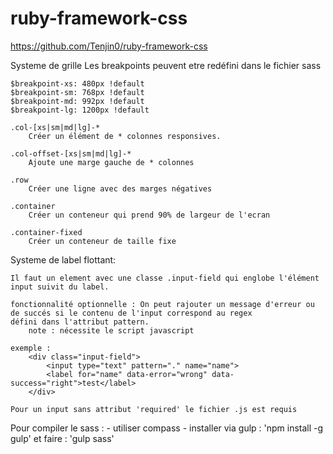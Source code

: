 # ruby-framework-css

https://github.com/Tenjin0/ruby-framework-css

Systeme de grille
    Les breakpoints peuvent etre redéfini dans le fichier sass

    $breakpoint-xs: 480px !default
    $breakpoint-sm: 768px !default
    $breakpoint-md: 992px !default
    $breakpoint-lg: 1200px !default

    .col-[xs|sm|md|lg]-*
        Créer un élément de * colonnes responsives.

    .col-offset-[xs|sm|md|lg]-*
        Ajoute une marge gauche de * colonnes

    .row
        Créer une ligne avec des marges négatives

    .container
        Créer un conteneur qui prend 90% de largeur de l'ecran

    .container-fixed
        Créer un conteneur de taille fixe

Systeme de label flottant:

    Il faut un element avec une classe .input-field qui englobe l'élément input suivit du label.

    fonctionnalité optionnelle : On peut rajouter un message d'erreur ou de succés si le contenu de l'input correspond au regex
    défini dans l'attribut pattern.
        note : nécessite le script javascript
    
    exemple :
        <div class="input-field">
            <input type="text" pattern="." name="name">
            <label for="name" data-error="wrong" data-success="right">test</label>
        </div>

    Pour un input sans attribut 'required' le fichier .js est requis

Pour compiler le sass :
    - utiliser compass
    - installer via gulp : 'npm install -g gulp' et faire : 'gulp sass'
